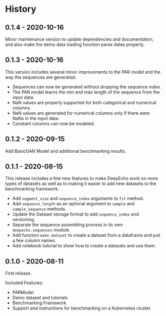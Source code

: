 # History

## 0.1.4 - 2020-10-16

Minor maintenance version to update dependencies and documentation, and
also make the demo data loading function parse dates properly.

## 0.1.3 - 2020-10-16

This version includes several minor improvements to the PAR model and the
way the sequences are generated:

* Sequences can now be generated without dropping the sequence index.
* The PAR model learns the min and max length of the sequence from the input data.
* NaN values are properly supported for both categorical and numerical columns.
* NaN values are generated for numerical columns only if there were NaNs in the input data.
* Constant columns can now be modeled.

## 0.1.2 - 2020-09-15

Add BasicGAN Model and additional benchmarking results.

## 0.1.1 - 2020-08-15

This release includes a few new features to make DeepEcho work on more types of datasets
as well as to making it easier to add new datasets to the benchmarking framework.

* Add `segment_size` and `sequence_index` arguments to `fit` method.
* Add `sequence_length` as an optional argument to `sample` and `sample_sequence` methods.
* Update the Dataset storage format to add `sequence_index` and versioning.
* Separate the sequence assembling process in its own `deepecho.sequences` module.
* Add function `make_dataset` to create a dataset from a dataframe and just a few column names.
* Add notebook tutorial to show how to create a datasets and use them.

## 0.1.0 - 2020-08-11

First release.

Included Features:

* PARModel
* Demo dataset and tutorials
* Benchmarking Framework
* Support and instructions for benchmarking on a Kubernetes cluster.
